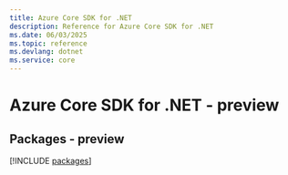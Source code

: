 ```yaml
---
title: Azure Core SDK for .NET
description: Reference for Azure Core SDK for .NET
ms.date: 06/03/2025
ms.topic: reference
ms.devlang: dotnet
ms.service: core
---
```

# Azure Core SDK for .NET - preview
## Packages - preview
[!INCLUDE [packages](core-index.md)]